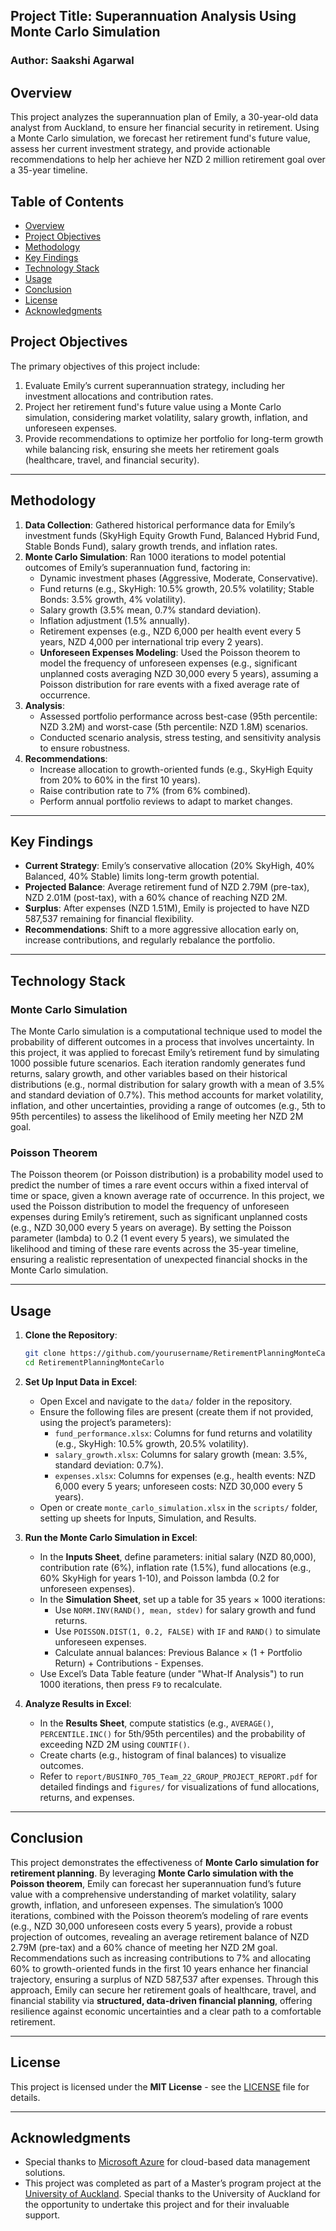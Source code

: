  
## Project Title: Superannuation Analysis Using Monte Carlo Simulation

### Author: Saakshi Agarwal


## Overview
This project analyzes the superannuation plan of Emily, a 30-year-old data analyst from Auckland, to ensure her financial security in retirement. Using a Monte Carlo simulation, we forecast her retirement fund's future value, assess her current investment strategy, and provide actionable recommendations to help her achieve her NZD 2 million retirement goal over a 35-year timeline.

## Table of Contents
- [Overview](#overview)
- [Project Objectives](#project-objectives)
- [Methodology](#methodology)
- [Key Findings](#key-findings)
- [Technology Stack](#technology-stack)
- [Usage](#usage)
- [Conclusion](#conclusion)
- [License](#license)
- [Acknowledgments](#acknowledgments)

## Project Objectives
The primary objectives of this project include:
1. Evaluate Emily’s current superannuation strategy, including her investment allocations and contribution rates.
2. Project her retirement fund's future value using a Monte Carlo simulation, considering market volatility, salary growth, inflation, and unforeseen expenses.
3. Provide recommendations to optimize her portfolio for long-term growth while balancing risk, ensuring she meets her retirement goals (healthcare, travel, and financial security).

---

## Methodology
1. **Data Collection**: Gathered historical performance data for Emily’s investment funds (SkyHigh Equity Growth Fund, Balanced Hybrid Fund, Stable Bonds Fund), salary growth trends, and inflation rates.
2. **Monte Carlo Simulation**: Ran 1000 iterations to model potential outcomes of Emily’s superannuation fund, factoring in:
   - Dynamic investment phases (Aggressive, Moderate, Conservative).
   - Fund returns (e.g., SkyHigh: 10.5% growth, 20.5% volatility; Stable Bonds: 3.5% growth, 4% volatility).
   - Salary growth (3.5% mean, 0.7% standard deviation).
   - Inflation adjustment (1.5% annually).
   - Retirement expenses (e.g., NZD 6,000 per health event every 5 years, NZD 4,000 per international trip every 2 years).
   - **Unforeseen Expenses Modeling**: Used the Poisson theorem to model the frequency of unforeseen expenses (e.g., significant unplanned costs averaging NZD 30,000 every 5 years), assuming a Poisson distribution for rare events with a fixed average rate of occurrence.
3. **Analysis**:
   - Assessed portfolio performance across best-case (95th percentile: NZD 3.2M) and worst-case (5th percentile: NZD 1.8M) scenarios.
   - Conducted scenario analysis, stress testing, and sensitivity analysis to ensure robustness.
4. **Recommendations**:
   - Increase allocation to growth-oriented funds (e.g., SkyHigh Equity from 20% to 60% in the first 10 years).
   - Raise contribution rate to 7% (from 6% combined).
   - Perform annual portfolio reviews to adapt to market changes.

---

## Key Findings
- **Current Strategy**: Emily’s conservative allocation (20% SkyHigh, 40% Balanced, 40% Stable) limits long-term growth potential.
- **Projected Balance**: Average retirement fund of NZD 2.79M (pre-tax), NZD 2.01M (post-tax), with a 60% chance of reaching NZD 2M.
- **Surplus**: After expenses (NZD 1.51M), Emily is projected to have NZD 587,537 remaining for financial flexibility.
- **Recommendations**: Shift to a more aggressive allocation early on, increase contributions, and regularly rebalance the portfolio.

---

## Technology Stack
### Monte Carlo Simulation
The Monte Carlo simulation is a computational technique used to model the probability of different outcomes in a process that involves uncertainty. In this project, it was applied to forecast Emily’s retirement fund by simulating 1000 possible future scenarios. Each iteration randomly generates fund returns, salary growth, and other variables based on their historical distributions (e.g., normal distribution for salary growth with a mean of 3.5% and standard deviation of 0.7%). This method accounts for market volatility, inflation, and other uncertainties, providing a range of outcomes (e.g., 5th to 95th percentiles) to assess the likelihood of Emily meeting her NZD 2M goal.

### Poisson Theorem
The Poisson theorem (or Poisson distribution) is a probability model used to predict the number of times a rare event occurs within a fixed interval of time or space, given a known average rate of occurrence. In this project, we used the Poisson distribution to model the frequency of unforeseen expenses during Emily’s retirement, such as significant unplanned costs (e.g., NZD 30,000 every 5 years on average). By setting the Poisson parameter (lambda) to 0.2 (1 event every 5 years), we simulated the likelihood and timing of these rare events across the 35-year timeline, ensuring a realistic representation of unexpected financial shocks in the Monte Carlo simulation.

---

## Usage
1. **Clone the Repository**:
   ```bash
   git clone https://github.com/yourusername/RetirementPlanningMonteCarlo.git
   cd RetirementPlanningMonteCarlo
   ```

2. **Set Up Input Data in Excel**:
   - Open Excel and navigate to the `data/` folder in the repository.
   - Ensure the following files are present (create them if not provided, using the project’s parameters):
     - `fund_performance.xlsx`: Columns for fund returns and volatility (e.g., SkyHigh: 10.5% growth, 20.5% volatility).
     - `salary_growth.xlsx`: Columns for salary growth (mean: 3.5%, standard deviation: 0.7%).
     - `expenses.xlsx`: Columns for expenses (e.g., health events: NZD 6,000 every 5 years; unforeseen costs: NZD 30,000 every 5 years).
   - Open or create `monte_carlo_simulation.xlsx` in the `scripts/` folder, setting up sheets for Inputs, Simulation, and Results.

3. **Run the Monte Carlo Simulation in Excel**:
   - In the **Inputs Sheet**, define parameters: initial salary (NZD 80,000), contribution rate (6%), inflation rate (1.5%), fund allocations (e.g., 60% SkyHigh for years 1-10), and Poisson lambda (0.2 for unforeseen expenses).
   - In the **Simulation Sheet**, set up a table for 35 years × 1000 iterations:
     - Use `NORM.INV(RAND(), mean, stdev)` for salary growth and fund returns.
     - Use `POISSON.DIST(1, 0.2, FALSE)` with `IF` and `RAND()` to simulate unforeseen expenses.
     - Calculate annual balances: Previous Balance × (1 + Portfolio Return) + Contributions - Expenses.
   - Use Excel’s Data Table feature (under "What-If Analysis") to run 1000 iterations, then press `F9` to recalculate.

4. **Analyze Results in Excel**:
   - In the **Results Sheet**, compute statistics (e.g., `AVERAGE()`, `PERCENTILE.INC()` for 5th/95th percentiles) and the probability of exceeding NZD 2M using `COUNTIF()`.
   - Create charts (e.g., histogram of final balances) to visualize outcomes.
   - Refer to `report/BUSINFO_705_Team_22_GROUP_PROJECT_REPORT.pdf` for detailed findings and `figures/` for visualizations of fund allocations, returns, and expenses.

---

## Conclusion
This project demonstrates the effectiveness of **Monte Carlo simulation for retirement planning**. By leveraging **Monte Carlo simulation with the Poisson theorem**, Emily can forecast her superannuation fund’s future value with a comprehensive understanding of market volatility, salary growth, inflation, and unforeseen expenses. The simulation’s 1000 iterations, combined with the Poisson theorem’s modeling of rare events (e.g., NZD 30,000 unforeseen costs every 5 years), provide a robust projection of outcomes, revealing an average retirement balance of NZD 2.79M (pre-tax) and a 60% chance of meeting her NZD 2M goal. Recommendations such as increasing contributions to 7% and allocating 60% to growth-oriented funds in the first 10 years enhance her financial trajectory, ensuring a surplus of NZD 587,537 after expenses. Through this approach, Emily can secure her retirement goals of healthcare, travel, and financial stability via **structured, data-driven financial planning**, offering resilience against economic uncertainties and a clear path to a comfortable retirement.

---

## License
This project is licensed under the **MIT License** - see the [LICENSE](LICENSE) file for details.

---

## Acknowledgments
- Special thanks to [Microsoft Azure](https://azure.microsoft.com/) for cloud-based data management solutions.
- This project was completed as part of a Master’s program project at the [University of Auckland](https://www.auckland.ac.nz/en.html). Special thanks to the University of Auckland for the opportunity to undertake this project and for their invaluable support.
